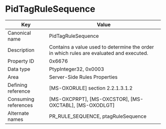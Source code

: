 # PidTagRuleSequence

| Key | Value |
|---|---|
| Canonical name | PidTagRuleSequence |
| Description | Contains a value used to determine the order in which rules are evaluated and executed. |
| Property ID | 0x6676 |
| Data type | PtypInteger32, 0x0003 |
| Area | Server-Side Rules Properties |
| Defining reference | [MS-OXORULE] section 2.2.1.3.1.2 |
| Consuming references | [MS-OXCPRPT], [MS-OXCSTOR], [MS-OXCTABL], [MS-OXODLGT] |
| Alternate names | PR_RULE_SEQUENCE, ptagRuleSequence |
